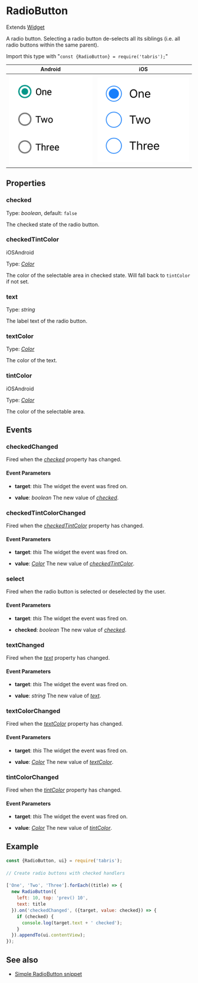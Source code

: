 ---
---
# RadioButton

Extends [Widget](Widget.md)

A radio button. Selecting a radio button de-selects all its siblings (i.e. all radio buttons within the same parent).

Import this type with "`const {RadioButton} = require('tabris');`"

Android | iOS
--- | ---
![RadioButton on Android](img/android/RadioButton.png) | ![RadioButton on iOS](img/ios/RadioButton.png)

## Properties

### checked


Type: *boolean*, default: `false`

The checked state of the radio button.

### checkedTintColor
<p class="platforms"><span class="ios-tag" title="supported on iOS">iOS</span><span class="android-tag" title="supported on Android">Android</span></p>

Type: *[Color](../types.md#color)*

The color of the selectable area in checked state. Will fall back to `tintColor` if not set.

### text


Type: *string*

The label text of the radio button.

### textColor


Type: *[Color](../types.md#color)*

The color of the text.

### tintColor
<p class="platforms"><span class="ios-tag" title="supported on iOS">iOS</span><span class="android-tag" title="supported on Android">Android</span></p>

Type: *[Color](../types.md#color)*

The color of the selectable area.


## Events

### checkedChanged

Fired when the [*checked*](#checked) property has changed.

#### Event Parameters 
- **target**: *this*
    The widget the event was fired on.

- **value**: *boolean*
    The new value of [*checked*](#checked).


### checkedTintColorChanged

Fired when the [*checkedTintColor*](#checkedTintColor) property has changed.

#### Event Parameters 
- **target**: *this*
    The widget the event was fired on.

- **value**: *[Color](../types.md#color)*
    The new value of [*checkedTintColor*](#checkedTintColor).


### select

Fired when the radio button is selected or deselected by the user.

#### Event Parameters 
- **target**: *this*
    The widget the event was fired on.

- **checked**: *boolean*
    The new value of *[checked](#checked)*.


### textChanged

Fired when the [*text*](#text) property has changed.

#### Event Parameters 
- **target**: *this*
    The widget the event was fired on.

- **value**: *string*
    The new value of [*text*](#text).


### textColorChanged

Fired when the [*textColor*](#textColor) property has changed.

#### Event Parameters 
- **target**: *this*
    The widget the event was fired on.

- **value**: *[Color](../types.md#color)*
    The new value of [*textColor*](#textColor).


### tintColorChanged

Fired when the [*tintColor*](#tintColor) property has changed.

#### Event Parameters 
- **target**: *this*
    The widget the event was fired on.

- **value**: *[Color](../types.md#color)*
    The new value of [*tintColor*](#tintColor).





## Example
```js
const {RadioButton, ui} = require('tabris');

// Create radio buttons with checked handlers

['One', 'Two', 'Three'].forEach((title) => {
  new RadioButton({
    left: 10, top: 'prev() 10',
    text: title
  }).on('checkedChanged', ({target, value: checked}) => {
    if (checked) {
      console.log(target.text + ' checked');
    }
  }).appendTo(ui.contentView);
});
```
## See also

- [Simple RadioButton snippet](https://github.com/eclipsesource/tabris-js/tree/v2.4.0/snippets/radiobutton.js)
